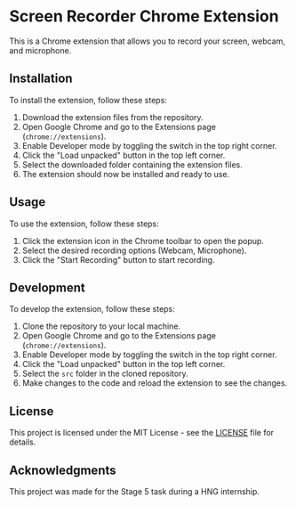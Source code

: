 # Screen Recorder Chrome Extension

This is a Chrome extension that allows you to record your screen, webcam, and microphone.

## Installation

To install the extension, follow these steps:

1. Download the extension files from the repository.
2. Open Google Chrome and go to the Extensions page (`chrome://extensions`).
3. Enable Developer mode by toggling the switch in the top right corner.
4. Click the "Load unpacked" button in the top left corner.
5. Select the downloaded folder containing the extension files.
6. The extension should now be installed and ready to use.

## Usage

To use the extension, follow these steps:

1. Click the extension icon in the Chrome toolbar to open the popup.
2. Select the desired recording options (Webcam, Microphone).
3. Click the "Start Recording" button to start recording.

## Development

To develop the extension, follow these steps:

1. Clone the repository to your local machine.
2. Open Google Chrome and go to the Extensions page (`chrome://extensions`).
3. Enable Developer mode by toggling the switch in the top right corner.
4. Click the "Load unpacked" button in the top left corner.
5. Select the `src` folder in the cloned repository.
6. Make changes to the code and reload the extension to see the changes.

## License

This project is licensed under the MIT License - see the [LICENSE](LICENSE) file for details.

## Acknowledgments

This project was made for the Stage 5 task during a HNG internship.

